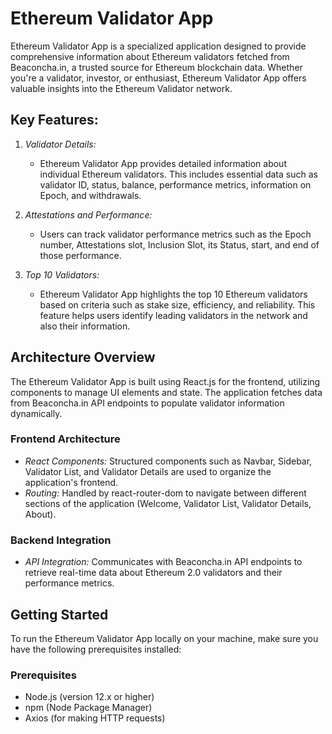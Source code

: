 # Ethereum Validator App

Ethereum Validator App is a specialized application designed to provide comprehensive information about Ethereum validators fetched from Beaconcha.in, a trusted source for Ethereum blockchain data. Whether you're a validator, investor, or enthusiast, Ethereum Validator App offers valuable insights into the Ethereum Validator network.

## Key Features:

1. *Validator Details:*
   - Ethereum Validator App provides detailed information about individual Ethereum validators. This includes essential data such as validator ID, status, balance, performance metrics, information on Epoch, and withdrawals.

2. *Attestations and Performance:*
   - Users can track validator performance metrics such as the Epoch number, Attestations slot, Inclusion Slot, its Status, start, and end of those performance.

3. *Top 10 Validators:*
   - Ethereum Validator App highlights the top 10 Ethereum validators based on criteria such as stake size, efficiency, and reliability. This feature helps users identify leading validators in the network and also their information.

## Architecture Overview

The Ethereum Validator App is built using React.js for the frontend, utilizing components to manage UI elements and state. The application fetches data from Beaconcha.in API endpoints to populate validator information dynamically.

### Frontend Architecture

- *React Components:* Structured components such as Navbar, Sidebar, Validator List, and Validator Details are used to organize the application's frontend.
- *Routing:* Handled by react-router-dom to navigate between different sections of the application (Welcome, Validator List, Validator Details, About).

### Backend Integration

- *API Integration:* Communicates with Beaconcha.in API endpoints to retrieve real-time data about Ethereum 2.0 validators and their performance metrics.

## Getting Started

To run the Ethereum Validator App locally on your machine, make sure you have the following prerequisites installed:

### Prerequisites

- Node.js (version 12.x or higher)
- npm (Node Package Manager)
- Axios (for making HTTP requests)